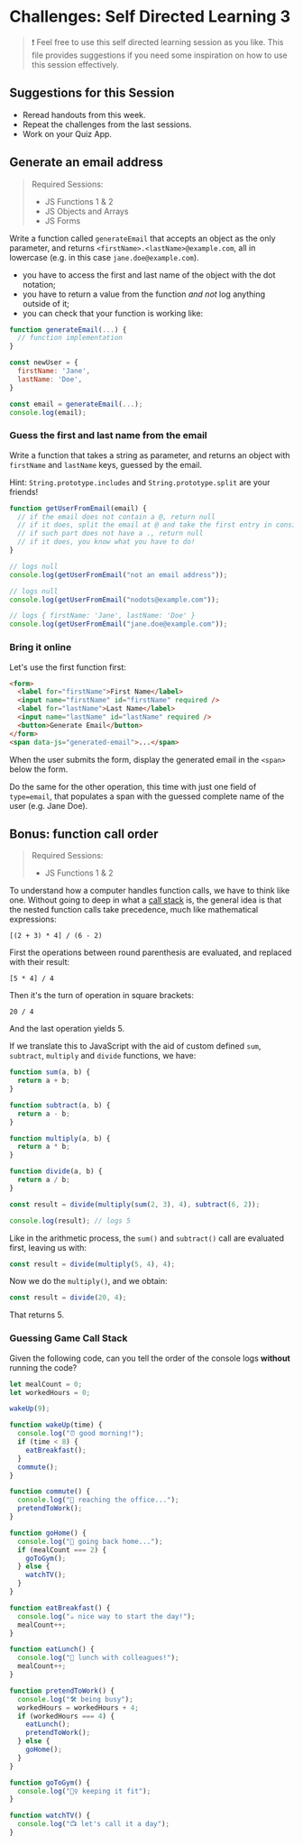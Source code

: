 # Challenges: Self Directed Learning 3

> ❗️ Feel free to use this self directed learning session as you like. This file provides suggestions if you need some inspiration on how to use this session effectively.

## Suggestions for this Session

- Reread handouts from this week.
- Repeat the challenges from the last sessions.
- Work on your Quiz App.

## Generate an email address

> Required Sessions:
>
> - JS Functions 1 & 2
> - JS Objects and Arrays
> - JS Forms

Write a function called `generateEmail` that accepts an object as the only parameter, and returns `<firstName>.<lastName>@example.com`, all in lowercase (e.g. in this case `jane.doe@example.com`).

- you have to access the first and last name of the object with the dot notation;
- you have to return a value from the function _and not_ log anything outside of it;
- you can check that your function is working like:

```js
function generateEmail(...) {
  // function implementation
}

const newUser = {
  firstName: 'Jane',
  lastName: 'Doe',
}

const email = generateEmail(...);
console.log(email);
```

### Guess the first and last name from the email

Write a function that takes a string as parameter, and returns an object with `firstName` and `lastName` keys, guessed by the email.

Hint: `String.prototype.includes` and `String.prototype.split` are your friends!

```js
function getUserFromEmail(email) {
  // if the email does not contain a @, return null
  // if it does, split the email at @ and take the first entry in consideration
  // if such part does not have a ., return null
  // if it does, you know what you have to do!
}

// logs null
console.log(getUserFromEmail("not an email address"));

// logs null
console.log(getUserFromEmail("nodots@example.com"));

// logs { firstName: 'Jane', lastName: 'Doe' }
console.log(getUserFromEmail("jane.doe@example.com"));
```

### Bring it online

Let's use the first function first:

```html
<form>
  <label for="firstName">First Name</label>
  <input name="firstName" id="firstName" required />
  <label for="lastName">Last Name</label>
  <input name="lastName" id="lastName" required />
  <button>Generate Email</button>
</form>
<span data-js="generated-email">...</span>
```

When the user submits the form, display the generated email in the `<span>` below the form.

Do the same for the other operation, this time with just one field of `type=email`, that populates a span with the guessed complete name of the user (e.g. Jane Doe).

## Bonus: function call order

> Required Sessions:
>
> - JS Functions 1 & 2

To understand how a computer handles function calls, we have to think like one. Without going to deep in what a [call stack](https://en.wikipedia.org/wiki/Call_stack) is, the general idea is that the nested function calls take precedence, much like mathematical expressions:

```
[(2 + 3) * 4] / (6 - 2)
```

First the operations between round parenthesis are evaluated, and replaced with their result:

```
[5 * 4] / 4
```

Then it's the turn of operation in square brackets:

```
20 / 4
```

And the last operation yields 5.

If we translate this to JavaScript with the aid of custom defined `sum`, `subtract`, `multiply` and `divide` functions, we have:

```js
function sum(a, b) {
  return a + b;
}

function subtract(a, b) {
  return a - b;
}

function multiply(a, b) {
  return a * b;
}

function divide(a, b) {
  return a / b;
}

const result = divide(multiply(sum(2, 3), 4), subtract(6, 2));

console.log(result); // logs 5
```

Like in the arithmetic process, the `sum()` and `subtract()` call are evaluated first, leaving us with:

```js
const result = divide(multiply(5, 4), 4);
```

Now we do the `multiply()`, and we obtain:

```js
const result = divide(20, 4);
```

That returns 5.

### Guessing Game Call Stack

Given the following code, can you tell the order of the console logs **without** running the code?

```js
let mealCount = 0;
let workedHours = 0;

wakeUp(9);

function wakeUp(time) {
  console.log("⏰ good morning!");
  if (time < 8) {
    eatBreakfast();
  }
  commute();
}

function commute() {
  console.log("🚴 reaching the office...");
  pretendToWork();
}

function goHome() {
  console.log("🚴 going back home...");
  if (mealCount === 2) {
    goToGym();
  } else {
    watchTV();
  }
}

function eatBreakfast() {
  console.log("☕ nice way to start the day!");
  mealCount++;
}

function eatLunch() {
  console.log("🥪 lunch with colleagues!");
  mealCount++;
}

function pretendToWork() {
  console.log("🛠️ being busy");
  workedHours = workedHours + 4;
  if (workedHours === 4) {
    eatLunch();
    pretendToWork();
  } else {
    goHome();
  }
}

function goToGym() {
  console.log("🏃‍♀️ keeping it fit");
}

function watchTV() {
  console.log("📺 let's call it a day");
}
```
